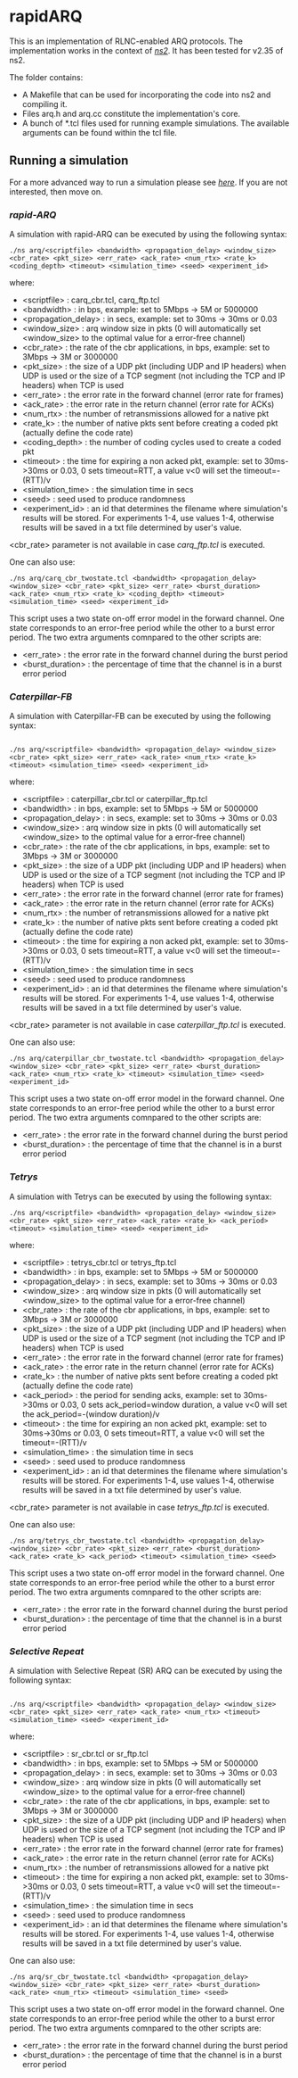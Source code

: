 # rapidARQ

This is an implementation of RLNC-enabled ARQ protocols. The implementation works in the context of [_ns2_](https://www.isi.edu/nsnam/ns/). It has been tested for v2.35 of ns2.

The folder contains:
* A Makefile that can be used for incorporating the code into ns2 and compiling it.
* Files arq.h and arq.cc constitute the implementation's core.
* A bunch of \*.tcl files used for running example simulations. The available arguments can be found within the tcl file.

## Running a simulation

For a more advanced way to run a simulation please see [*here*](generic.md). If you are not interested, then move on.

### _rapid-ARQ_

A simulation with rapid-ARQ can be executed by using the following syntax:

```
./ns arq/<scriptfile> <bandwidth> <propagation_delay> <window_size> <cbr_rate> <pkt_size> <err_rate> <ack_rate> <num_rtx> <rate_k> <coding_depth> <timeout> <simulation_time> <seed> <experiment_id>
```

where:

* \<scriptfile\> : carq_cbr.tcl, carq_ftp.tcl
* \<bandwidth\> : in bps, example: set to 5Mbps -> 5M or 5000000
* \<propagation_delay\> : in secs, example: set to 30ms -> 30ms or 0.03
* \<window_size\> : arq window size in pkts (0 will automatically set <window_size\> to the optimal value for a error-free channel)
* \<cbr_rate\> : the rate of the cbr applications, in bps, example: set to 3Mbps -> 3M or 3000000
* \<pkt_size\> : the size of a UDP pkt (including UDP and IP headers) when UDP is used or the size of a TCP segment (not including the TCP and IP headers) when TCP is used 
* \<err_rate\> : the error rate in the forward channel (error rate for frames)
* \<ack_rate\> : the error rate in the return channel (error rate for ACKs)
* \<num_rtx\> : the number of retransmissions allowed for a native pkt
* \<rate_k\> : the number of native pkts sent before creating a coded pkt (actually define the code rate)
* \<coding_depth\> : the number of coding cycles used to create a coded pkt
* \<timeout\> : the time for expiring a non acked pkt, example: set to 30ms->30ms or 0.03, 0 sets timeout=RTT, a value v<0 will set the timeout=-(RTT)/v
* \<simulation_time\> : the simulation time in secs
* \<seed\> : seed used to produce randomness
* \<experiment_id\> : an id that determines the filename where simulation's results will be stored. For experiments 1-4, use values 1-4, otherwise results will be saved in a txt file determined by user's value.


\<cbr_rate\> parameter is not available in case *carq_ftp.tcl* is executed.

One can also use:
```
./ns arq/carq_cbr_twostate.tcl <bandwidth> <propagation_delay> <window_size> <cbr_rate> <pkt_size> <err_rate> <burst_duration> <ack_rate> <num_rtx> <rate_k> <coding_depth> <timeout> <simulation_time> <seed> <experiment_id>
```
This script uses a two state on-off error model in the forward channel. One state corresponds to an error-free period while the other to a burst error period. The two extra arguments comnpared to the other scripts are:

* \<err_rate\> : the error rate in the forward channel during the burst period
* \<burst_duration> : the percentage of time that the channel is in a burst error period


### _Caterpillar-FB_

A simulation with Caterpillar-FB can be executed by using the following syntax:

```

./ns arq/<scriptfile> <bandwidth> <propagation_delay> <window_size> <cbr_rate> <pkt_size> <err_rate> <ack_rate> <num_rtx> <rate_k> <timeout> <simulation_time> <seed> <experiment_id>
```

where:

* \<scriptfile\> : caterpillar_cbr.tcl or caterpillar_ftp.tcl 
* \<bandwidth\> : in bps, example: set to 5Mbps -> 5M or 5000000
* \<propagation_delay\> : in secs, example: set to 30ms -> 30ms or 0.03
* \<window_size\> : arq window size in pkts (0 will automatically set <window_size\> to the optimal value for a error-free channel)
* \<cbr_rate\> : the rate of the cbr applications, in bps, example: set to 3Mbps -> 3M or 3000000
* \<pkt_size\> : the size of a UDP pkt (including UDP and IP headers) when UDP is used or the size of a TCP segment (not including the TCP and IP headers) when TCP is used
* \<err_rate\> : the error rate in the forward channel (error rate for frames)
* \<ack_rate\> : the error rate in the return channel (error rate for ACKs)
* \<num_rtx\> : the number of retransmissions allowed for a native pkt
* \<rate_k\> : the number of native pkts sent before creating a coded pkt (actually define the code rate)
* \<timeout\> : the time for expiring a non acked pkt, example: set to 30ms->30ms or 0.03, 0 sets timeout=RTT, a value v<0 will set the timeout=-(RTT)/v
* \<simulation_time\> : the simulation time in secs
* \<seed\> : seed used to produce randomness
* \<experiment_id\> : an id that determines the filename where simulation's results will be stored. For experiments 1-4, use values 1-4, otherwise results will be saved in a txt file determined by user's value.


\<cbr_rate\> parameter is not available in case *caterpillar_ftp.tcl* is executed.

One can also use:
```
./ns arq/caterpillar_cbr_twostate.tcl <bandwidth> <propagation_delay> <window_size> <cbr_rate> <pkt_size> <err_rate> <burst_duration> <ack_rate> <num_rtx> <rate_k> <timeout> <simulation_time> <seed> <experiment_id>
```
This script uses a two state on-off error model in the forward channel. One state corresponds to an error-free period while the other to a burst error period. The two extra arguments comnpared to the other scripts are:

* \<err_rate\> : the error rate in the forward channel during the burst period
* \<burst_duration> : the percentage of time that the channel is in a burst error period

### _Tetrys_

A simulation with Tetrys can be executed by using the following syntax:

```
./ns arq/<scriptfile> <bandwidth> <propagation_delay> <window_size> <cbr_rate> <pkt_size> <err_rate> <ack_rate> <rate_k> <ack_period> <timeout> <simulation_time> <seed> <experiment_id>
```

where:

* \<scriptfile\> : tetrys_cbr.tcl or tetrys_ftp.tcl 
* \<bandwidth\> : in bps, example: set to 5Mbps -> 5M or 5000000
* \<propagation_delay\> : in secs, example: set to 30ms -> 30ms or 0.03
* \<window_size\> : arq window size in pkts (0 will automatically set <window_size\> to the optimal value for a error-free channel)
* \<cbr_rate\> : the rate of the cbr applications, in bps, example: set to 3Mbps -> 3M or 3000000
* \<pkt_size\> : the size of a UDP pkt (including UDP and IP headers) when UDP is used or the size of a TCP segment (not including the TCP and IP headers) when TCP is used
* \<err_rate\> : the error rate in the forward channel (error rate for frames)
* \<ack_rate\> : the error rate in the return channel (error rate for ACKs)
* \<rate_k\> : the number of native pkts sent before creating a coded pkt (actually define the code rate)
* \<ack_period\> : the period for sending acks, example: set to 30ms->30ms or 0.03, 0 sets ack_period=window duration, a value v<0 will set the ack_period=-(window duration)/v
* \<timeout\> : the time for expiring an non acked pkt, example: set to 30ms->30ms or 0.03, 0 sets timeout=RTT, a value v<0 will set the timeout=-(RTT)/v
* \<simulation_time\> : the simulation time in secs
* \<seed\> : seed used to produce randomness
* \<experiment_id\> : an id that determines the filename where simulation's results will be stored. For experiments 1-4, use values 1-4, otherwise results will be saved in a txt file determined by user's value.

\<cbr_rate\> parameter is not available in case *tetrys_ftp.tcl* is executed.

One can also use:
```
./ns arq/tetrys_cbr_twostate.tcl <bandwidth> <propagation_delay> <window_size> <cbr_rate> <pkt_size> <err_rate> <burst_duration> <ack_rate> <rate_k> <ack_period> <timeout> <simulation_time> <seed>
```
This script uses a two state on-off error model in the forward channel. One state corresponds to an error-free period while the other to a burst error period. The two extra arguments comnpared to the other scripts are:

* \<err_rate\> : the error rate in the forward channel during the burst period
* \<burst_duration> : the percentage of time that the channel is in a burst error period

### _Selective Repeat_

A simulation with Selective Repeat (SR) ARQ can be executed by using the following syntax:

```

./ns arq/<scriptfile> <bandwidth> <propagation_delay> <window_size> <cbr_rate> <pkt_size> <err_rate> <ack_rate> <num_rtx> <timeout> <simulation_time> <seed> <experiment_id>
```

where:

* \<scriptfile\> : sr_cbr.tcl or sr_ftp.tcl 
* \<bandwidth\> : in bps, example: set to 5Mbps -> 5M or 5000000
* \<propagation_delay\> : in secs, example: set to 30ms -> 30ms or 0.03
* \<window_size\> : arq window size in pkts (0 will automatically set <window_size\> to the optimal value for a error-free channel)
* \<cbr_rate\> : the rate of the cbr applications, in bps, example: set to 3Mbps -> 3M or 3000000
* \<pkt_size\> : the size of a UDP pkt (including UDP and IP headers) when UDP is used or the size of a TCP segment (not including the TCP and IP headers) when TCP is used
* \<err_rate\> : the error rate in the forward channel (error rate for frames)
* \<ack_rate\> : the error rate in the return channel (error rate for ACKs)
* \<num_rtx\> : the number of retransmissions allowed for a native pkt
* \<timeout\> : the time for expiring a non acked pkt, example: set to 30ms->30ms or 0.03, 0 sets timeout=RTT, a value v<0 will set the timeout=-(RTT)/v
* \<simulation_time\> : the simulation time in secs
* \<seed\> : seed used to produce randomness
* \<experiment_id\> : an id that determines the filename where simulation's results will be stored. For experiments 1-4, use values 1-4, otherwise results will be saved in a txt file determined by user's value.


One can also use:
```
./ns arq/sr_cbr_twostate.tcl <bandwidth> <propagation_delay> <window_size> <cbr_rate> <pkt_size> <err_rate> <burst_duration> <ack_rate> <num_rtx> <timeout> <simulation_time> <seed>
```
This script uses a two state on-off error model in the forward channel. One state corresponds to an error-free period while the other to a burst error period. The two extra arguments comnpared to the other scripts are:

* \<err_rate\> : the error rate in the forward channel during the burst period
* \<burst_duration> : the percentage of time that the channel is in a burst error period
